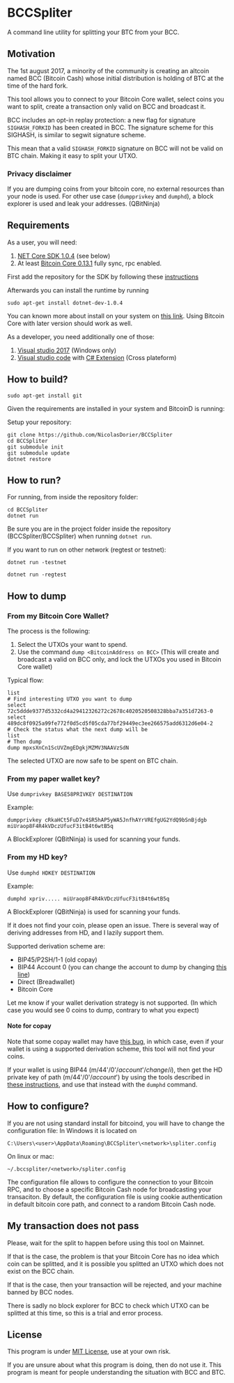 # BCCSpliter
A command line utility for splitting your BTC from your BCC.

## Motivation
The 1st august 2017, a minority of the community is creating an altcoin named BCC (Bitcoin Cash) whose initial distribution is holding of BTC at the time of the hard fork.

This tool allows you to connect to your Bitcoin Core wallet, select coins you want to split, create a transaction only valid on BCC and broadcast it.

BCC includes an opt-in replay protection: a new flag for signature `SIGHASH_FORKID` has been created in BCC. The signature scheme for this SIGHASH, is similar to segwit signature scheme.

This mean that a valid `SIGHASH_FORKID` signature on BCC will not be valid on BTC chain. Making it easy to split your UTXO.

### Privacy disclaimer

If you are dumping coins from your bitcoin core, no external resources than your node is used.
For other use case (`dumpprivkey` and `dumphd`), a block explorer is used and leak your addresses. (QBitNinja)

## Requirements

As a user, you will need:

1. [NET Core SDK 1.0.4](https://github.com/dotnet/core/blob/master/release-notes/download-archives/1.0.4-sdk-download.md) (see below)
2. At least [Bitcoin Core 0.13.1](https://bitcoin.org/bin/bitcoin-core-0.13.1/) fully sync, rpc enabled.

First add the repository for the SDK by following these [instructions](https://www.microsoft.com/net/core#linuxubuntu)

Afterwards you can install the runtime by running
```
sudo apt-get install dotnet-dev-1.0.4
```
You can known more about install on your system on [this link](https://www.microsoft.com/net/core).
Using Bitcoin Core with later version should work as well.

As a developer, you need additionally one of those:

1. [Visual studio 2017](https://www.visualstudio.com/downloads/) (Windows only)
2. [Visual studio code](https://code.visualstudio.com/) with [C# Extension](https://marketplace.visualstudio.com/items?itemName=ms-vscode.csharp) (Cross plateform)

## How to build?

``` 
sudo apt-get install git
```

Given the requirements are installed in your system and BitcoinD is running:

Setup your repository:
```
git clone https://github.com/NicolasDorier/BCCSpliter
cd BCCSpliter
git submodule init
git submodule update
dotnet restore
```

## How to run?
For running, from inside the repository folder:
```
cd BCCSpliter
dotnet run
```
Be sure you are in the project folder inside the repository (BCCSpliter/BCCSpliter) when running `dotnet run`.

If you want to run on other network (regtest or testnet):

```
dotnet run -testnet
```

```
dotnet run -regtest
```

## How to dump

### From my Bitcoin Core Wallet?

The process is the following:

1. Select the UTXOs your want to spend.
2. Use the command `dump <BitcoinAddress on BCC>` (This will create and broadcast a valid on BCC only, and lock the UTXOs you used in Bitcoin Core wallet)

Typical flow:

```
list
# Find interesting UTXO you want to dump
select 72c5ddde9377d5332cd4a29412326272c2678c4020520508328bba7a351d7263-0
select 489dc8f0925a99fe772f0d5cd5f05cda77bf29449ec3ee266575add6312d6e04-2
# Check the status what the next dump will be
list
# Then dump
dump mpxsXnCn1ScUVZmgEDgkjMZMV3NAAVzSdN
```

The selected UTXO are now safe to be spent on BTC chain.

### From my paper wallet key?

Use `dumprivkey BASE58PRIVKEY DESTINATION`

Example:
```
dumpprivkey cRkaHCt5FuD7x4SR5hAP5yWA5JnfhAYrVREfgUG2YdQ9bSnBjdgb miUraop8F4R4kVDczUfucF3itB4t6wtB5q 
```

A BlockExplorer (QBitNinja) is used for scanning your funds.

### From my HD key?

Use `dumphd HDKEY DESTINATION`

Example:
```
dumphd xpriv..... miUraop8F4R4kVDczUfucF3itB4t6wtB5q 
```

A BlockExplorer (QBitNinja) is used for scanning your funds.

If it does not find your coin, please open an issue. There is several way of deriving addresses from HD, and I lazily support them.

Supported derivation scheme are:

* BIP45/P2SH/1-1 (old copay)
* BIP44 Account 0 (you can change the account to dump by changing [this line](https://github.com/NicolasDorier/BCCSpliter/blob/e4255bb0f52af9f20f5bd192b26873d41c393e15/BCCSpliter/Interactive.cs#L133))
* Direct (Breadwallet)
* Bitcoin Core

Let me know if your wallet derivation strategy is not supported. (In which case you would see 0 coins to dump, contrary to what you expect)

#### Note for copay

Note that some copay wallet may have [this bug](https://github.com/iancoleman/bip39/issues/58), in which case, even if your wallet is  using a supported derivation scheme, this tool will not find your coins.

If your wallet is using BIP44 (m/44'/0'/*account*'/*change*/*i*), then get the HD private key of path  (m/44'/0'/*account*') by using the tools described in [these instructions](https://github.com/bitpay/copay#wallet-export-format), and use that instead with the `dumphd` command.

## How to configure?
If you are not using standard install for bitcoind, you will have to change the configuration file:
In Windows it is located on 

```
C:\Users\<user>\AppData\Roaming\BCCSpliter\<network>\spliter.config
```

On linux or mac:
```
~/.bccspliter/<network>/spliter.config
```

The configuration file allows to configure the connection to your Bitcoin RPC, and to choose a specific Bitcoin Cash node for broadcasting your transaciton.
By default, the configuration file is using cookie authentication in default bitcoin core path, and connect to a random Bitcoin Cash node.

## My transaction does not pass

Please, wait for the split to happen before using this tool on Mainnet. 

If that is the case, the problem is that your Bitcoin Core has no idea which coin can be splitted, and it is possible you splitted an UTXO which does not exist on the BCC chain.

If that is the case, then your transaction will be rejected, and your machine banned by BCC nodes.

There is sadly no block explorer for BCC to check which UTXO can be splitted at this time, so this is a trial and error process.

## License
This program is under [MIT License](https://github.com/NicolasDorier/BCCSpliter/blob/master/LICENSE), use at your own risk.

If you are unsure about what this program is doing, then do not use it. This program is meant for people understanding the situation with BCC and BTC.
